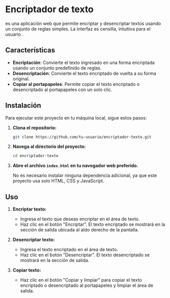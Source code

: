 # Encriptador de texto

es una aplicación web que permite encriptar y desencriptar textos usando un conjunto de reglas simples. La interfaz es censilla, intuitiva para el usuario .

## Características

- **Encriptación**: Convierte el texto ingresado en una forma encriptada usando un conjunto predefinido de reglas.
- **Desencriptación**: Convierte el texto encriptado de vuelta a su forma original.
- **Copiar al portapapeles**: Permite copiar el texto encriptado o desencriptado al portapapeles con un solo clic.

## Instalación

Para ejecutar este proyecto en tu máquina local, sigue estos pasos:

1. **Clona el repositorio:**

    ```bash
    git clone https://github.com/tu-usuario/encriptador-texto.git
    ```

2. **Navega al directorio del proyecto:**

    ```bash
    cd encriptador-texto
    ```

3. **Abre el archivo `index.html` en tu navegador web preferido.**

   No es necesario instalar ninguna dependencia adicional, ya que este proyecto usa solo HTML, CSS y JavaScript.

## Uso

1. **Encriptar texto:**
   - Ingresa el texto que deseas encriptar en el área de texto.
   - Haz clic en el botón "Encriptar". El texto encriptado se mostrará en la sección de salida ubicada al aldo derecho de la pantalla.

2. **Desencriptar texto:**
   - Ingresa el texto encriptado en el área de texto.
   - Haz clic en el botón "Desencriptar". El texto desencriptado se mostrará en la sección de salida.

3. **Copiar texto:**
   - Haz clic en el botón "Copiar y limpiar" para copiar el texto encriptado o desencriptado al portapapeles y limpiar el área de salida.

